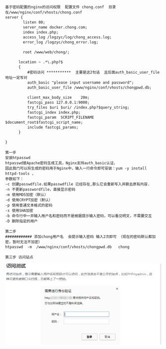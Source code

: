 <pre><code>
基于密码配置的nginx的访问权限  配置文件 chong.conf  目录在/www/nginx/conf/vhosts/chong.conf
server {
        listen 80;
        server_name docker.chong.com;
        index index.php;
        access_log /logzyc/log/chong_access.log;
        error_log /logzyc/chong_error.log;

        root /www/web/chong/;

      location ~ .*\.php?$
      {
          #密码访问 ***********  主要是这2句话  且后面auth_basic_user_file地址一定写对
          auth_basic "please input username and password";
          auth_basic_user_file /www/nginx/conf/vhosts/chongpwd.db;

          client_max_body_size    20m;
          fastcgi_pass 127.0.0.1:9000;
          try_files $uri $uri/ /index.php?$query_string;
          fastcgi_index index.php;
          fastcgi_param  SCRIPT_FILENAME    $document_root$fastcgi_script_name;
          include fastcgi_params;
      }

}

第一步
安装htpasswd
htpasswd是Apache密码生成工具，Nginx支持auth_basic认证，
因此我门可以将生成的密码用于Nginx中，输入一行命令即可安装：yum -y install httpd-tools ，
参数如下：
-c 创建passwdfile.如果passwdfile 已经存在,那么它会重新写入并删去原有内容.
-n 不更新passwordfile，直接显示密码
-m 使用MD5加密（默认）
-d 使用CRYPT加密（默认）
-p 使用普通文本格式的密码
-s 使用SHA加密
-b 命令行中一并输入用户名和密码而不是根据提示输入密码，可以看见明文，不需要交互
-D 删除指定的用户

第二步
############ 添加chong用户名  会提示输入密码 输入2次即可 （现在的密码默认都加密，暂时无法不加密）
htpasswd  -m  /www/nginx/conf/vhosts/chongpwd.db   chong    

第三步 访问站点
</pre></code>
![1](https://github.com/zhangyanchong/nginx/blob/master/img/nginx_basic_1.png)


